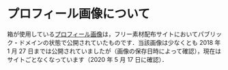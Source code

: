 # プロフィール画像について

箱が使用している[プロフィール画像](/files/gi01a201502181400.jpg)は，フリー素材配布サイトにおいてパブリック・ドメインの状態で公開されていたものです．当該画像は少なくとも 2018 年 1 月 27 日までは公開されていましたが（画像の保存日時によって確認），現在はサイトごとなくなっています（2020 年 5 月 17 日に確認）．
